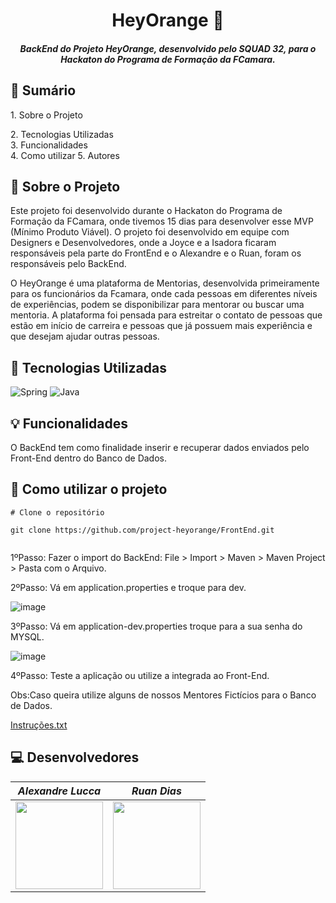 <h1 align="center">HeyOrange 🍊</h1>
<h5 align="center">BackEnd do Projeto HeyOrange, desenvolvido pelo SQUAD 32, para o Hackaton do Programa de Formação da FCamara.</h5>


## :mega: Sumário
<div>
  <a>1. Sobre o Projeto</a>  
  
  <a>2. Tecnologias Utilizadas</a>  
  <a>3. Funcionalidades</a>  
  <a>4. Como utilizar</a> 
  <a>5. Autores</a>
</div>


## :memo: Sobre o Projeto
Este projeto foi desenvolvido durante o Hackaton do Programa de Formação da FCamara, onde tivemos 15 dias para desenvolver esse MVP (Mínimo Produto Viável). O projeto foi desenvolvido em equipe com Designers e Desenvolvedores, onde a Joyce e a Isadora ficaram responsáveis pela parte do FrontEnd e o Alexandre e o Ruan, foram os responsáveis pelo BackEnd.

O HeyOrange é uma plataforma de Mentorias, desenvolvida primeiramente para os funcionários da Fcamara, onde cada pessoas em diferentes níveis de experiências, podem se disponibilizar para mentorar ou buscar uma mentoria. A plataforma foi pensada para estreitar o contato de pessoas que estão em início de carreira e pessoas que já possuem mais experiência e que desejam ajudar outras pessoas.

## :floppy_disk: Tecnologias Utilizadas
![Spring](https://img.shields.io/badge/spring-%236DB33F.svg?style=for-the-badge&logo=spring&logoColor=white)
![Java](https://img.shields.io/badge/java-%23ED8B00.svg?style=for-the-badge&logo=java&logoColor=white)



## :bulb: Funcionalidades
O BackEnd tem como finalidade inserir e recuperar dados enviados pelo Front-End dentro do Banco de Dados. 
  



## :pushpin: Como utilizar o projeto
  ```
  # Clone o repositório
  
  git clone https://github.com/project-heyorange/FrontEnd.git
  
  
  ```
  
  1ºPasso: Fazer o import do BackEnd: File > Import > Maven > Maven Project > Pasta com o Arquivo.
  
  2ºPasso: Vá em application.properties e troque para dev.
  
  ![image](https://user-images.githubusercontent.com/94928551/163654868-c6f3ccb6-1e43-4478-8aea-7e7ef9541fe1.png)

  3ºPasso: Vá em application-dev.properties troque para a sua senha do MYSQL.
  
  ![image](https://user-images.githubusercontent.com/94928551/163654898-73e5a35f-cb99-4ac4-a160-05038c6ade8e.png)
  
  4ºPasso: Teste a aplicação ou utilize a integrada ao Front-End.
  
  Obs:Caso queira utilize alguns de nossos  Mentores Fictícios para o Banco de Dados.
  
  [Instruções.txt](https://github.com/project-heyorange/Backend/files/8498989/Instrucoes.txt)

  

  
  
  
 
  
  
  



## :computer: Desenvolvedores
|_Alexandre Lucca_|_Ruan Dias_|
|---|---|
|<img src="https://github.com/alexamorim17.png" width="140">|<img src="https://github.com/ruandias.png" width="140">
  


